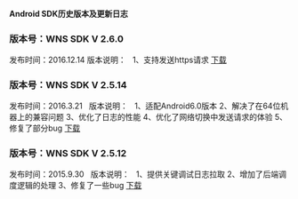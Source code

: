 #### Android SDK历史版本及更新日志
 
 
 ### 版本号：WNS SDK V 2.6.0
发布时间：2016.12.14
版本说明：  
1、支持发送https请求
[下载](https://mc.qcloudimg.com/static/archive/149ba413c9e134235055eacc19c7feb6/cloudwns_sdk_and_v2.6.0.zip)

 
 
### 版本号：WNS SDK V 2.5.14
发布时间：2016.3.21  
版本说明：  
1、适配Android6.0版本
2、解决了在64位机器上的兼容问题
3、优化了日志的性能
4、优化了网络切换中发送请求的体验
5、修复了部分bug
[下载](https://mc.qcloudimg.com/static/archive/bf3edc6f38db1a949c0f48112bc16b05/cloudwns_sdk_and_v2.5.14.zip)


### 版本号：WNS SDK V 2.5.12
发布时间：2015.9.30  
版本说明：  
1、提供关键调试日志拉取
2、增加了后端调度逻辑的处理
3、修复了一些bug
[下载](https://mc.qcloudimg.com/static/archive/8f9499324192200604f6b683793e8d2d/cloudwns_sdk_and_v2.5.12.zip)